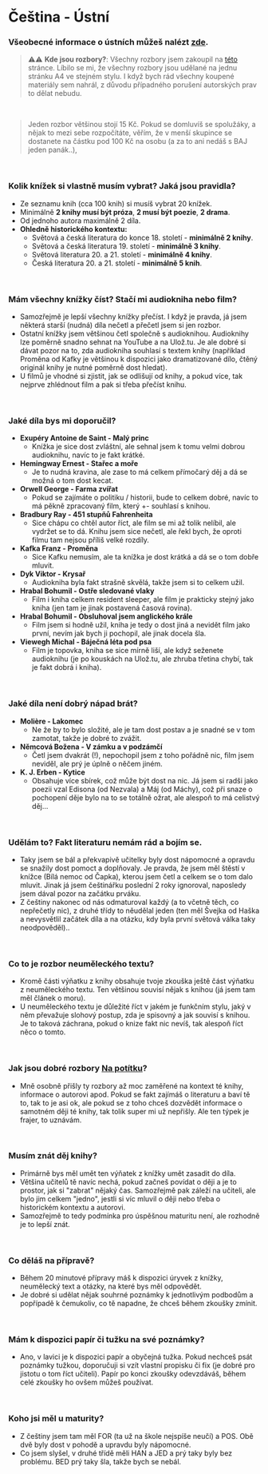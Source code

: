 # Čeština - Ústní

### Všeobecné informace o ústních můžeš nalézt [zde](../../FaQ/USTNI.md).

> ⚠️⚠️ **Kde jsou rozbory?**: Všechny rozbory jsem zakoupil na [této](https://www.snadnamaturita.cz/) stránce. Líbilo se mi, že všechny rozbory jsou udělané na jednu stránku A4 ve stejném stylu. I když bych rád všechny koupené materiály sem nahrál, z důvodu případného porušení autorských prav to dělat nebudu.

<br>

> Jeden rozbor většinou stojí 15 Kč. Pokud se domluvíš se spolužáky, a nějak to mezi sebe rozpočítáte, věřím, že v menší skupince se dostanete na částku pod 100 Kč na osobu (a za to ani nedáš s BAJ jeden panák..),

<br>

### Kolik knížek si vlastně musím vybrat? Jaká jsou pravidla?
- Ze seznamu knih (cca 100 knih) si musíš vybrat 20 knížek.
- Minimálně **2 knihy musí být próza**, **2 musí být poezie**, **2 drama**.
- Od jednoho autora maximálně 2 díla.
- **Ohledně historického kontextu:**
    - Světová a česká literatura do konce 18. století - **minimálně 2 knihy**.
    - Světová a česká literatura 19. století - **minimálně 3 knihy**. 
    - Světová literatura 20. a 21. století - **minimálně 4 knihy**.
    - Česká literatura 20. a 21. století  - **minimálně 5 knih**.

<br>

### Mám všechny knížky číst? Stačí mi audiokniha nebo film?
- Samozřejmě je lepší všechny knížky přečíst. I když je pravda, já jsem některá starší (nudná) díla nečetl a přečetl jsem si jen rozbor.
- Ostatní knížky jsem většinou četl společně s audioknihou. Audioknihy lze poměrně snadno sehnat na YouTube a na Ulož.tu. Je ale dobré si dávat pozor na to, zda audiokniha souhlasí s textem knihy (například Proměna od Kafky je většinou k dispozici jako dramatizované dílo,  čtěný originál knihy je nutné poměrně dost hledat).
- U filmů je vhodné si zjistit, jak se odlišují od knihy, a pokud více, tak nejprve zhlédnout film a pak si třeba přečíst knihu.

<br>

### Jaké díla bys mi doporučil?
- **Exupéry Antoine de Saint - Malý princ**
    - Knížka je sice dost zvláštní, ale sehnal jsem k tomu velmi dobrou audioknihu, navíc to je fakt krátké.
- **Hemingway Ernest - Stařec a moře**
    - Je to nudná kravina, ale zase to má celkem přímočarý děj a dá se možná o tom dost kecat.
- **Orwell George - Farma zvířat**
    - Pokud se zajímáte o politiku / historii, bude to celkem dobré, navíc to má pěkně zpracovaný film, který +- souhlasí s knihou.
- **Bradbury Ray - 451 stupňů Fahrenheita**
    - Sice chápu co chtěl autor říct, ale film se mi až tolik nelíbil, ale vydržet se to dá. Knihu jsem sice nečetl, ale řekl bych, že oproti filmu tam nejsou příliš velké rozdíly. 
- **Kafka Franz - Proměna**
    - Sice Kafku nemusím, ale ta knížka je dost krátká a dá se o tom dobře mluvit.
- **Dyk Viktor - Krysař**
    - Audiokniha byla fakt strašně skvělá, takže jsem si to celkem užil.
- **Hrabal Bohumil - Ostře sledované vlaky**
    - Film i kniha celkem resident sleeper, ale film je prakticky stejný jako kniha (jen tam je jinak postavená časová rovina).
- **Hrabal Bohumil - Obsluhoval jsem anglického krále**
    - Film jsem si hodně užil, kniha je tedy o dost jiná a nevidět film jako první, nevím jak bych ji pochopil, ale jinak docela šla.
- **Viewegh Michal - Báječná léta pod psa**
    - Film je topovka, kniha se sice mírně liší, ale když seženete audioknihu (je po kouskách na Ulož.tu, ale zhruba třetina chybí, tak je fakt dobrá i kniha).

<br>

### Jaké díla není dobrý nápad brát?
- **Molière - Lakomec**
    - Ne že by to bylo složité, ale je tam dost postav a je snadné se v tom zamotat, takže je dobré to zvážit.
- **Němcová Božena - V zámku a v podzámčí**
    - Četl jsem dvakrát (!), nepochopil jsem z toho pořádně nic, film jsem neviděl, ale prý je úplně o něčem jiném.
- **K. J. Erben - Kytice**
    - Obsahuje více sbírek, což může být dost na nic. Já jsem si radši jako poezii vzal Edisona (od Nezvala) a Máj (od Máchy), což při snaze o pochopení děje bylo na to se totálně ožrat, ale alespoň to má celistvý děj... 

<br>

### Udělám to? Fakt literaturu nemám rád a bojím se.
- Taky jsem se bál a překvapivě učitelky byly dost nápomocné a opravdu se snažily dost pomoct a doplňovaly. Je pravda, že jsem měl štěstí v knížce (Bílá nemoc od Čapka), kterou jsem četl a celkem se o tom dalo mluvit. Jinak já jsem češtinářku poslední 2 roky ignoroval, naposledy jsem dával pozor na začátku prváku.
- Z češtiny nakonec od nás odmaturoval každý (a to včetně těch, co nepřečetly nic), z druhé třídy to něudělal jeden (ten měl Švejka od Haška a nevysvětlil začátek díla a na otázku, kdy byla první světová válka taky neodpověděl)..

<br>

### Co to je rozbor neuměleckého textu?
- Kromě části výňatku z knihy obsahuje tvoje zkouška ještě část výňatku z neuměleckého textu. Ten většinou souvisí nějak s knihou (já jsem tam měl článek o moru).
- U neuměleckého textu je důležité říct v jakém je funkčním stylu, jaký v něm převažuje slohový postup, zda je spisovný a jak souvisí s knihou. Je to taková záchrana, pokud o knize fakt nic nevíš, tak alespoň říct něco o tomto.

<br>

### Jak jsou dobré rozbory [Na potítku](https://www.youtube.com/@Napotitku)?
- Mně osobně přišly ty rozbory až moc zaměřené na kontext té knihy, informace o autorovi apod. Pokud se fakt zajímáš o literaturu a baví tě to, tak to je asi ok, ale pokud se z toho chceš dozvědět informace o samotném ději té knihy, tak tolik super mi už nepřišly. Ale ten týpek je frajer, to uznávám. 

<br>

### Musím znát děj knihy?
- Primárně bys měl umět ten výňatek z knížky umět zasadit do díla.
- Většina učitelů tě navíc nechá, pokud začneš povídat o ději a je to prostor, jak si "zabrat" nějaký čas. Samozřejmě pak záleží na učiteli, ale bylo jim celkem "jedno", jestli si víc mluvil o ději nebo třeba o historickém kontextu a autorovi.
- Samozřejmě to tedy podmínka pro úspěšnou maturitu není, ale rozhodně je to lepší znát.

<br>

### Co děláš na přípravě?
- Během 20 minutové přípravy máš k dispozici úryvek z knížky, neumělecký text a otázky, na které bys měl odpovědět.
- Je dobré si udělat nějak souhrné poznámky k jednotlivým podbodům a popřípadě k čemukoliv, co tě napadne, že chceš během zkoušky zmínit.

<br>

### Mám k dispozici papír či tužku na své poznámky?
- Ano, v lavici je k dispozici papír a obyčejná tužka. Pokud nechceš psát poznámky tužkou, doporučuji si vzít vlastní propisku či fix (je dobré pro jistotu o tom říct učiteli). Papír po konci zkoušky odevzdáváš, během celé zkoušky ho ovšem můžeš používat.

<br>

### Koho jsi měl u maturity?
- Z češtiny jsem tam měl FOR (ta už na škole nejspíše neučí) a POS. Obě dvě byly dost v pohodě a upravdu byly nápomocné.
- Co jsem slyšel, v druhé třídě měli HAN a JED a prý taky byly bez problému. BED prý taky šla, takže bych se nebál.
